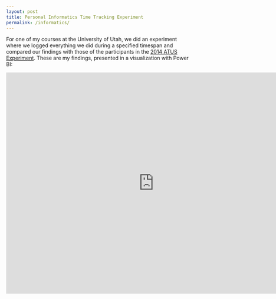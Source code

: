 ```yaml
---
layout: post
title: Personal Informatics Time Tracking Experiment
permalink: /informatics/
---
```

For one of my courses at the University of Utah, we did an experiment where we logged everything we did during a specified timespan and compared our findings with those of the participants in the [2014 ATUS Experiment](https://www.bls.gov/tus/datafiles_2014.htm). These are my findings, presented in a visualization with Power BI:

<iframe width="800" height="600" src="https://app.powerbi.com/view?r=eyJrIjoiOWM1OTBjZjgtYzcyYi00ZTkyLTllMjItZWRhOWFjZmVkZDBiIiwidCI6Ijg0YzMxY2EwLWFjM2ItNGVhZS1hZDExLTUxOWQ4MDIzM2U2ZiIsImMiOjZ9" frameborder="0" allowFullScreen="true"></iframe>
